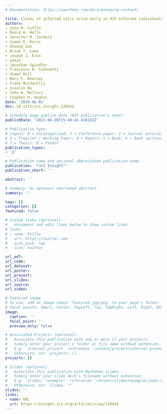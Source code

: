 ```yaml
---
# Documentation: https://wowchemy.com/docs/managing-content/

title: Clones of infected cells arise early in HIV-infected individuals
authors:
- John M. Coffin
- David W. Wells
- Jennifer M. Zerbato
- Joann D. Kuruc
- Shuang Guo
- Brian T. Luke
- Joseph J. Eron
- admin
- Jonathan Spindler
- Francesco R. Simonetti
- Shawn Hill
- Mary F. Kearney
- Frank Maldarelli
- Xiaolin Wu
- John W. Mellors
- Stephen H. Hughes
date: '2019-06-01'
doi: 10.1172/jci.insight.128432

# Schedule page publish date (NOT publication's date).
publishDate: '2022-04-26T15:49:42.418183Z'

# Publication type.
# Legend: 0 = Uncategorized; 1 = Conference paper; 2 = Journal article;
# 3 = Preprint / Working Paper; 4 = Report; 5 = Book; 6 = Book section;
# 7 = Thesis; 8 = Patent
publication_types:
- '2'

# Publication name and optional abbreviated publication name.
publication: '*JCI Insight*'
publication_short: ''

abstract: ''

# Summary. An optional shortened abstract.
summary: ''

tags: []
categories: []
featured: false

# Custom links (optional).
#   Uncomment and edit lines below to show custom links.
# links:
# - name: Follow
#   url: https://twitter.com
#   icon_pack: fab
#   icon: twitter

url_pdf:
url_code:
url_dataset:
url_poster:
url_project:
url_slides:
url_source:
url_video:

# Featured image
# To use, add an image named `featured.jpg/png` to your page's folder. 
# Focal points: Smart, Center, TopLeft, Top, TopRight, Left, Right, BottomLeft, Bottom, BottomRight.
image:
  caption: ''
  focal_point: ''
  preview_only: false

# Associated Projects (optional).
#   Associate this publication with one or more of your projects.
#   Simply enter your project's folder or file name without extension.
#   E.g. `internal-project` references `content/project/internal-project/index.md`.
#   Otherwise, set `projects: []`.
projects: []

# Slides (optional).
#   Associate this publication with Markdown slides.
#   Simply enter your slide deck's filename without extension.
#   E.g. `slides: "example"` references `content/slides/example/index.md`.
#   Otherwise, set `slides: ""`.
slides: ''
links:
- name: URL
  url: https://insight.jci.org/articles/view/128432
---
```

